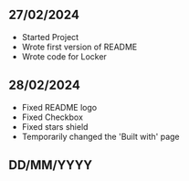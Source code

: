 ## 27/02/2024
- Started Project
- Wrote first version of README
- Wrote code for Locker

## 28/02/2024
- Fixed README logo
- Fixed Checkbox
- Fixed stars shield
- Temporarily changed the 'Built with' page

## DD/MM/YYYY